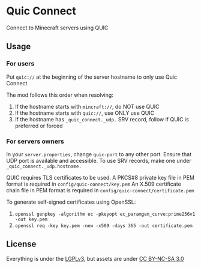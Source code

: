 # Quic Connect

Connect to Minecraft servers using QUIC

## Usage

### For users

Put `quic://` at the beginning of the server hostname to only use Quic Connect

The mod follows this order when resolving:

1. If the hostname starts with `mincraft://`, do NOT use QUIC
2. If the hostname starts with `quic://`, use ONLY use QUIC
3. If the hostname has `_quic_connect._udp.` SRV record, follow if QUIC is preferred or forced

### For servers owners

In your `server.properties`, change `quic-port` to any other port.
Ensure that UDP port is available and accessible.
To use SRV records, make one under `_quic_connect._udp.hostname.`

QUIC requires TLS certificates to be used.
A PKCS#8 private key file in PEM format is required in `config/quic-connect/key.pem`
An X.509 certificate chain file in PEM format is required in `config/quic-connect/certificate.pem`

To generate self-signed certificates using OpenSSL:

1. `openssl genpkey -algorithm ec -pkeyopt ec_paramgen_curve:prime256v1 -out key.pem`
2. `openssl req -key key.pem -new -x509 -days 365 -out certificate.pem`

## License

Everything is under the [LGPLv3][lgpl], but assets are under [CC BY-NC-SA 3.0][cc]

[lgpl]: https://spdx.org/licenses/LGPL-3.0-or-later.html

[cc]: https://creativecommons.org/licenses/by-nc-sa/3.0/
